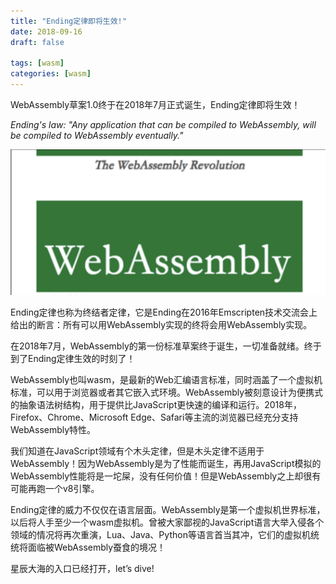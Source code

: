 ```yaml
---
title: "Ending定律即将生效!"
date: 2018-09-16
draft: false

tags: [wasm]
categories: [wasm]
---
```


WebAssembly草案1.0终于在2018年7月正式诞生，Ending定律即将生效！

<!--more-->

*Ending's law: "Any application that can be compiled to WebAssembly, will be compiled to WebAssembly eventually."*

![](/images/wasm/wasm-book-header.png)


Ending定律也称为终结者定律，它是Ending在2016年Emscripten技术交流会上给出的断言：所有可以用WebAssembly实现的终将会用WebAssembly实现。

在2018年7月，WebAssembly的第一份标准草案终于诞生，一切准备就绪。终于到了Ending定律生效的时刻了！


WebAssembly也叫wasm，是最新的Web汇编语言标准，同时涵盖了一个虚拟机标准，可以用于浏览器或者其它嵌入式环境。WebAssembly被刻意设计为便携式的抽象语法树结构，用于提供比JavaScript更快速的编译和运行。2018年，Firefox、Chrome、Microsoft Edge、Safari等主流的浏览器已经充分支持WebAssembly特性。


我们知道在JavaScript领域有个木头定律，但是木头定律不适用于WebAssembly！因为WebAssembly是为了性能而诞生，再用JavaScript模拟的WebAssembly性能将是一坨屎，没有任何价值！但是WebAssembly之上却很有可能再跑一个v8引擎。

Ending定律的威力不仅仅在语言层面。WebAssembly是第一个虚拟机世界标准，以后将人手至少一个wasm虚拟机。曾被大家鄙视的JavaScript语言大举入侵各个领域的情况将再次重演，Lua、Java、Python等语言首当其冲，它们的虚拟机统统将面临被WebAssembly蚕食的境况！

星辰大海的入口已经打开，let’s dive!
